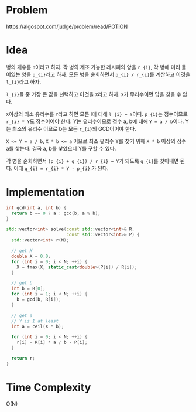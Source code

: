 # Problem

https://algospot.com/judge/problem/read/POTION

# Idea

병의 개수를 `n`이라고 하자.  각 병의 제조 가능한 레시피의 양을
`r_{i}`, 각 병에 미리 들어있는 양을 `p_{i}`라고 하자.  모든
병을 순회하면서 `p_{i} / r_{i}`를 계산하고 이것을 `l_{i}`라고 하자.

`l_{i}`들 중 가장 큰 값을 선택하고 이것을 `X`라고 하자.  `X`가
무리수이면 답을 찾을 수 없다.

`X`이상의 최소 유리수를 `Y`라고 하면 모든 i에 대해 `l_{i} =
Y`이다. `p_{i}`는 정수이므로 `r_{i} * Y`도 정수이어야 한다. Y는
유리수이므로 정수 a, b에 대해 `Y = a / b`이다. Y는 최소의 유리수
이므로 b는 모든 `r_{i}`의 GCD이어야 한다.

`X <= Y = a / b`, `X * b <= a` 이므로 최소 유리수 Y를 찾기 위해
`X * b` 이상의 정수 a를 찾는다. 결국 a, b를 찾았으니 Y를 구할 수 있다.

각 병을 순회하면서 `(p_{i} + q_{i}) / r_{i} = Y`가 되도록
`q_{i}`를 찾아내면 된다. 이때 `q_{i} = r_{i} * Y - p_{i}`
가 된다.

# Implementation

```cpp
int gcd(int a, int b) {
  return b == 0 ? a : gcd(b, a % b);
}

std::vector<int> solve(const std::vector<int>& R,
                       const std::vector<int>& P) {
  std::vector<int> r(N);

  // get X
  double X = 0.0;
  for (int i = 0; i < N; ++i) {
    X = fmax(X, static_cast<double>(P[i]) / R[i]);
  }

  // get b
  int b = R[0];
  for (int i = 1; i < N; ++i) {
    b = gcd(b, R[i]);
  }

  // get a
  // Y is 1 at least
  int a = ceil(X * b);

  for (int i = 0; i < N; ++i) {
    r[i] = R[i] * a / b - P[i];
  }

  return r;
}
```

# Time Complexity

O(N)
